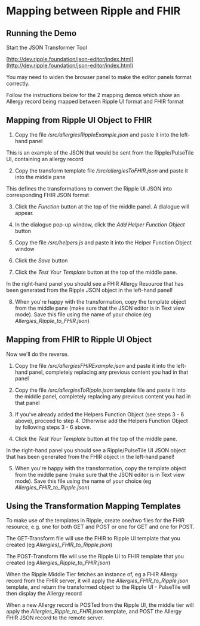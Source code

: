 # Mapping between Ripple and FHIR

## Running the Demo

Start the JSON Transformer Tool

[http://dev.ripple.foundation/json-editor/index.html](http://dev.ripple.foundation/json-editor/index.html)

You may need to widen the browser panel to make the editor panels format correctly.

Follow the instructions below for the 2 mapping demos which show an Allergy record being
mapped between Ripple UI format and FHIR format


## Mapping from Ripple UI Object to FHIR

1) Copy the file */src/allergiesRippleExample.json* and paste it into the left-hand panel

This is an example of the JSON that would be sent from the Ripple/PulseTile UI, containing an
allergy record

2) Copy the transform template file */src/allergiesToFHIR.json* and paste it into the middle pane

This defines the transformations to convert the Ripple UI JSON into corresponding FHIR JSON format

3) Click the *Function* button at the top of the middle panel.  A dialogue will appear.

4) In the dialogue pop-up window, click the *Add Helper Function Object* button

5) Copy the file */src/helpers.js* and paste it into the Helper Function Object window

6) Click the *Save* button

7) Click the *Test Your Template* button at the top of the middle pane.

In the right-hand panel you should see a FHIR Allergy Resource that has been generated from the
Ripple JSON object in the left-hand panel!

8) When you're happy with the transformation, copy the template object from the middle pane (make sure
that the JSON editor is in Text view mode).  Save this file using the name of your choice (eg
*Allergies_Ripple_to_FHIR.json*)


## Mapping from FHIR to Ripple UI Object

Now we'll do the reverse.

1) Copy the file */src/allergiesFHIRExample.json* and paste it into the left-hand panel, completely
replacing any previous content you had in that panel

2) Copy the file */src/allergiesToRipple.json* template file and paste it into the middle panel,
completely replacing any previous content you had in that panel

3) If you've already added the Helpers Function Object (see steps 3 - 6 above), proceed to step 4.  Otherwise
add the Helpers Function Object by following steps 3 - 6 above.

4) Click the *Test Your Template* button at the top of the middle pane.

In the right-hand panel you should see a Ripple/PulseTile UI JSON object that has been generated from the
FHIR object in the left-hand panel!

5) When you're happy with the transformation, copy the template object from the middle pane (make sure
that the JSON editor is in Text view mode).  Save this file using the name of your choice (eg
*Allergies_FHIR_to_Ripple.json*)

   
## Using the Transformation Mapping Templates

To make use of the templates in Ripple, create one/two files for the FHIR resource, e.g. one for both GET and POST or one for GET and one for POST.

The GET-Transform file will use the FHIR to Ripple UI template that you created (eg *Allergies)_FHIR_to_Ripple.json*)

The POST-Transform file will use the Ripple UI to FHIR template that you created (eg *Allergies_Ripple_to_FHIR.json*)

When the Ripple Middle Tier fetches an instance of, eg a FHIR Allergy record from the FHIR server, 
it will apply the *Allergies_FHIR_to_Ripple.json* template, and return the transformed object to 
the Ripple UI - PulseTile will then display the Allergy record

When a new Allergy record is POSTed from the Ripple UI, the middle tier will apply the
*Allergies_Ripple_to_FHIR.json* template, and POST the Allergy FHIR JSON record to the remote server.



